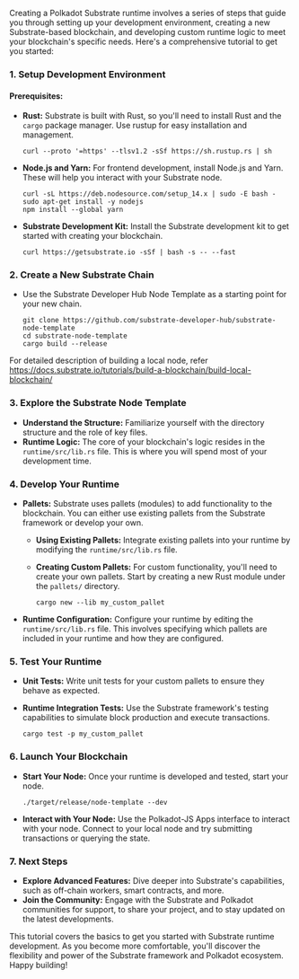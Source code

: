 Creating a Polkadot Substrate runtime involves a series of steps that guide you through setting up your development environment, creating a new Substrate-based blockchain, and developing custom runtime logic to meet your blockchain's specific needs. Here's a comprehensive tutorial to get you started:

### 1. Setup Development Environment

#### Prerequisites:
- **Rust:** Substrate is built with Rust, so you'll need to install Rust and the `cargo` package manager. Use rustup for easy installation and management.

  ```
  curl --proto '=https' --tlsv1.2 -sSf https://sh.rustup.rs | sh
  ```

- **Node.js and Yarn:** For frontend development, install Node.js and Yarn. These will help you interact with your Substrate node.

  ```
  curl -sL https://deb.nodesource.com/setup_14.x | sudo -E bash -
  sudo apt-get install -y nodejs
  npm install --global yarn
  ```

- **Substrate Development Kit:** Install the Substrate development kit to get started with creating your blockchain.

  ```
  curl https://getsubstrate.io -sSf | bash -s -- --fast
  ```

### 2. Create a New Substrate Chain


- Use the Substrate Developer Hub Node Template as a starting point for your new chain.

  ```
  git clone https://github.com/substrate-developer-hub/substrate-node-template
  cd substrate-node-template
  cargo build --release
  ```

For detailed description of building a local node, refer https://docs.substrate.io/tutorials/build-a-blockchain/build-local-blockchain/

### 3. Explore the Substrate Node Template

- **Understand the Structure:** Familiarize yourself with the directory structure and the role of key files.
- **Runtime Logic:** The core of your blockchain's logic resides in the `runtime/src/lib.rs` file. This is where you will spend most of your development time.

### 4. Develop Your Runtime

- **Pallets:** Substrate uses pallets (modules) to add functionality to the blockchain. You can either use existing pallets from the Substrate framework or develop your own.

  - **Using Existing Pallets:** Integrate existing pallets into your runtime by modifying the `runtime/src/lib.rs` file.
  - **Creating Custom Pallets:** For custom functionality, you'll need to create your own pallets. Start by creating a new Rust module under the `pallets/` directory.

    ```
    cargo new --lib my_custom_pallet
    ```

- **Runtime Configuration:** Configure your runtime by editing the `runtime/src/lib.rs` file. This involves specifying which pallets are included in your runtime and how they are configured.

### 5. Test Your Runtime

- **Unit Tests:** Write unit tests for your custom pallets to ensure they behave as expected.
- **Runtime Integration Tests:** Use the Substrate framework's testing capabilities to simulate block production and execute transactions.

  ```
  cargo test -p my_custom_pallet
  ```

### 6. Launch Your Blockchain

- **Start Your Node:** Once your runtime is developed and tested, start your node.

  ```
  ./target/release/node-template --dev
  ```

- **Interact with Your Node:** Use the Polkadot-JS Apps interface to interact with your node. Connect to your local node and try submitting transactions or querying the state.

### 7. Next Steps

- **Explore Advanced Features:** Dive deeper into Substrate's capabilities, such as off-chain workers, smart contracts, and more.
- **Join the Community:** Engage with the Substrate and Polkadot communities for support, to share your project, and to stay updated on the latest developments.

This tutorial covers the basics to get you started with Substrate runtime development. As you become more comfortable, you'll discover the flexibility and power of the Substrate framework and Polkadot ecosystem. Happy building!